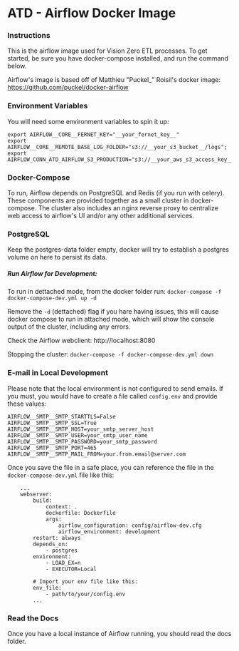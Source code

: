 # ATD - Airflow Docker Image

### Instructions

This is the airflow image used for Vision Zero ETL processes. To get started, be sure you have docker-compose installed, and run the command below.

Airflow's image is based off of Matthieu "Puckel_" Roisil's docker image: https://github.com/puckel/docker-airflow

### Environment Variables

You will need some environment variables to spin it up:

```
export AIRFLOW__CORE__FERNET_KEY="__your_fernet_key__"
export AIRFLOW__CORE__REMOTE_BASE_LOG_FOLDER="s3://__your_s3_bucket__/logs";
export AIRFLOW_CONN_ATD_AIRFLOW_S3_PRODUCTION="s3://__your_aws_s3_access_key__:__your_aws_s3_secret_key__@__your_s3_bucket__/__subfolder__";
```

### Docker-Compose

To run, Airflow depends on PostgreSQL and Redis (if you run with celery). These components are provided together as a small cluster in docker-compose. The cluster also includes an nginx reverse proxy to centralize web access to airflow's UI and/or any other additional services.

### PostgreSQL

Keep the postgres-data folder empty, docker will try to establish a postgres volume on here to persist its data.

##### Run Airflow for Development:

To run in dettached mode, from the docker folder run: `docker-compose -f docker-compose-dev.yml up -d`

Remove the `-d` (dettached) flag if you hare having issues, this will cause docker compose
to run in attached mode, which will show the console output of the cluster, including any errors.

Check the Airflow webclient: http://localhost:8080

Stopping the cluster: `docker-compose -f docker-compose-dev.yml down`

### E-mail in Local Development

Please note that the local environment is not configured to send emails. If you must, you would
have to create a file called `config.env` and provide these values:

```
AIRFLOW__SMTP__SMTP_STARTTLS=False
AIRFLOW__SMTP__SMTP_SSL=True
AIRFLOW__SMTP__SMTP_HOST=your_smtp_server_host
AIRFLOW__SMTP__SMTP_USER=your_smtp_user_name
AIRFLOW__SMTP__SMTP_PASSWORD=your_smtp_password
AIRFLOW__SMTP__SMTP_PORT=465
AIRFLOW__SMTP__SMTP_MAIL_FROM=your.from.email@server.com
```

Once you save the file in a safe place, you can reference the file in the 
`docker-compose-dev.yml` file like this:

```
    ...
    webserver:
        build:
            context: .
            dockerfile: Dockerfile
            args:
                airflow_configuration: config/airflow-dev.cfg
                airflow_environment: development
        restart: always
        depends_on:
            - postgres
        environment:
            - LOAD_EX=n
            - EXECUTOR=Local
            
        # Import your env file like this:
        env_file:
            - path/to/your/config.env
        ...
```

### Read the Docs

Once you have a local instance of Airflow running, you should read the docs folder.
